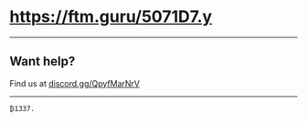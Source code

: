 # https://ftm.guru/5071D7.y 

----

## Want help?
Find us at [discord.gg/QpyfMarNrV](https://discord.gg/QpyfMarNrV) 

----

`₿1337.`
